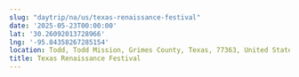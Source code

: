 ```yaml
---
slug: "daytrip/na/us/texas-renaissance-festival"
date: '2025-05-23T00:00:00'
lat: '30.26092013728966'
lng: '-95.84358267285154'
location: Todd, Todd Mission, Grimes County, Texas, 77363, United States
title: Texas Renaissance Festival
---
```



